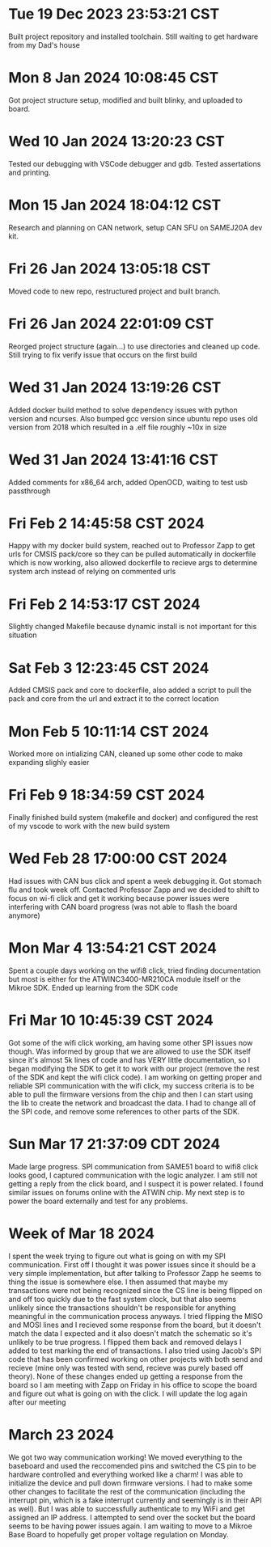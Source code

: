# Tue 19 Dec 2023 23:53:21 CST

Built project repository and installed toolchain. Still waiting to get hardware from my Dad's house

# Mon 8 Jan 2024 10:08:45 CST

Got project structure setup, modified and built blinky, and uploaded to board.

# Wed 10 Jan 2024 13:20:23 CST

Tested our debugging with VSCode debugger and gdb. Tested assertations and printing.

# Mon 15 Jan 2024 18:04:12 CST

Research and planning on CAN network, setup CAN SFU on SAMEJ20A dev kit.

# Fri 26 Jan 2024 13:05:18 CST

Moved code to new repo, restructured project and built branch.

# Fri 26 Jan 2024 22:01:09 CST

Reorged project structure (again...) to use directories and cleaned up code. Still trying to fix verify issue that occurs on the first build

# Wed 31 Jan 2024 13:19:26 CST

Added docker build method to solve dependency issues with python version and ncurses. Also bumped gcc version since ubuntu repo uses old version from 2018 which resulted in a .elf file roughly ~10x in size

# Wed 31 Jan 2024 13:41:16 CST

Added comments for x86_64 arch, added OpenOCD, waiting to test usb passthrough

# Fri Feb 2 14:45:58 CST 2024

Happy with my docker build system, reached out to Professor Zapp to get urls for CMSIS pack/core so they can be pulled automatically in dockerfile which is now working, also allowed dockerfile to recieve args to determine system arch instead of relying on commented urls

# Fri Feb 2 14:53:17 CST 2024

Slightly changed Makefile because dynamic install is not important for this situation

# Sat Feb 3 12:23:45 CST 2024

Added CMSIS pack and core to dockerfile, also added a script to pull the pack and core from the url and extract it to the correct location

# Mon Feb 5 10:11:14 CST 2024

Worked more on intializing CAN, cleaned up some other code to make expanding slighly easier

# Fri Feb 9 18:34:59 CST 2024

Finally finished build system (makefile and docker) and configured the rest of my vscode to work with the new build system

# Wed Feb 28 17:00:00 CST 2024

Had issues with CAN bus click and spent a week debugging it. Got stomach flu and took week off. Contacted Professor Zapp and we decided to shift to focus on wi-fi click and get it working because power issues were interfering with CAN board progress (was not able to flash the board anymore)

# Mon Mar 4 13:54:21 CST 2024

Spent a couple days working on the wifi8 click, tried finding documentation but most is either for the ATWINC3400-MR210CA module itself or the Mikroe SDK. Ended up learning from the SDK code

# Fri Mar 10 10:45:39 CST 2024

Got some of the wifi click working, am having some other SPI issues now though. Was informed by group that we are allowed to use the SDK itself since it's almost 5k lines of code and has VERY little documentation, so I began modifying the SDK to get it to work with our project (remove the rest of the SDK and kept the wifi click code). I am working on getting proper and reliable SPI communication with the wifi click, my success criteria is to be able to pull the firmware versions from the chip and then I can start using the lib to create the network and broadcast the data. I had to change all of the SPI code, and remove some references to other parts of the SDK.

# Sun Mar 17 21:37:09 CDT 2024

Made large progress. SPI communication from SAME51 board to wifi8 click looks good, I captured communication with the logic analyzer. I am still not getting a reply from the click board, and I suspect it is power related. I found similar issues on forums online with the ATWIN chip. My next step is to power the board externally and test for any problems.

# Week of Mar 18 2024

I spent the week trying to figure out what is going on with my SPI communication. First off I thought it was power issues since it should be a very simple implementation, but after talking to Professor Zapp he seems to thing the issue is somewhere else. I then assumed that maybe my transactions were not being recognized since the CS line is being flipped on and off too quickly due to the fast system clock, but that also seems unlikely since the transactions shouldn't be responsible for anything meaningful in the communication process anyways. I tried flipping the MISO and MOSI lines and I recieved some response from the board, but it doesn't match the data I expected and it also doesn't match the schematic so it's unlikely to be true progress. I flipped them back and removed delays I added to test marking the end of transactions. I also tried using Jacob's SPI code that has been confirmed working on other projects with both send and recieve (mine only was tested with send, recieve was purely based off theory). None of these changes ended up getting a response from the board so I am meeting with Zapp on Friday in his office to scope the board and figure out what is going on with the click. I will update the log again after our meeting

# March 23 2024

We got two way communication working! We moved everything to the baseboard and used the reccomended pins and switched the CS pin to be hardware controlled and everything worked like a charm! I was able to initialize the device and pull down firmware versions. I had to make some other changes to facilitate the rest of the communication (including the interrupt pin, which is a fake interrupt currently and seemingly is in their API as well). But I was able to successfully authenticate to my WiFi and get assigned an IP address. I attempted to send over the socket but the board seems to be having power issues again. I am waiting to move to a Mikroe Base Board to hopefully get proper voltage regulation on Monday.
